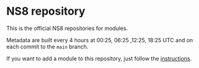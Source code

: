 # NS8 repository

This is the official NS8 repositories for modules.

Metadata are built every 4 hours at 00:25, 06:25 ,12:25, 18:25 UTC and on each commit to the `main` branch.

If you want to add a module to this repository, just follow the [instructions](https://nethserver.github.io/ns8-core/modules/new_module/#step-5-publish-to-ns8-software-repository).
